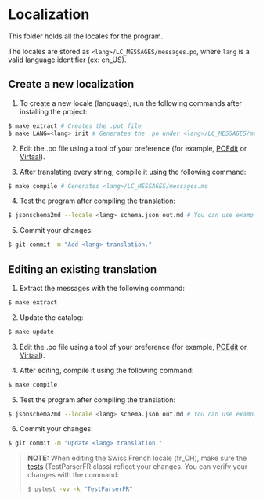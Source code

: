# Localization

This folder holds all the locales for the program.

The locales are stored as `<lang>/LC_MESSAGES/messages.po`, where `lang` is a valid language identifier (ex: en_US).

## Create a new localization

1. To create a new locale (language), run the following commands after installing the project:

```sh
$ make extract # Creates the .pot file
$ make LANG=<lang> init # Generates the .po under <lang>/LC_MESSAGES/messages.po
```

2. Edit the .po file using a tool of your preference (for example, [POEdit](https://poedit.net/) or [Virtaal](https://virtaal.translatehouse.org/)).

3. After translating every string, compile it using the following command:

```sh
$ make compile # Generates <lang>/LC_MESSAGES/messages.mo
```

4. Test the program after compiling the translation:

```sh
$ jsonschema2md --locale <lang> schema.json out.md # You can use examples/ms2rescore.json as the schema.
```

5. Commit your changes:

```sh
$ git commit -m "Add <lang> translation."
```

## Editing an existing translation

1. Extract the messages with the following command:

```sh
$ make extract
```

2. Update the catalog:

```sh
$ make update
```

3. Edit the .po file using a tool of your preference (for example, [POEdit](https://poedit.net/) or [Virtaal](https://virtaal.translatehouse.org/)).

4. After editing, compile it using the following command:

```sh
$ make compile
```

5. Test the program after compiling the translation:

```sh
$ jsonschema2md --locale <lang> schema.json out.md # You can use examples/ms2rescore.json as the schema.
```

6. Commit your changes:

```sh
$ git commit -m "Update <lang> translation."
```

> **NOTE:** When editing the Swiss French locale (fr_CH), make sure the [tests](https://github.com/sbrunner/jsonschema2md/blob/master/tests/test_jsonschema2md.py) (TestParserFR class) reflect your changes. You can verify your changes with the command:
>
> ```sh
> $ pytest -vv -k "TestParserFR"
> ```
